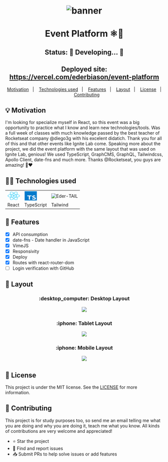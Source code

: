 <h1 align="center">
    <img alt="banner" src="https://cdn.discordapp.com/attachments/913397846328361010/991120758661193789/banner.png">
</h1>

<h1 align="center">Event Platform ⚛️🚀</h1>
<h2 align="center">Status: 🚧 Developing... 🚧</h2>
<h2 align="center">Deployed site: <a href="https://vercel.com/ederbiason/event-platform" target="_blank">https://vercel.com/ederbiason/event-platform</a></h2>

<p align="center">
  <a href="#bulb-motivation">Motivation</a>&nbsp;&nbsp;&nbsp;|&nbsp;&nbsp;&nbsp;
  <a href="#man_technologist-technologies-used">Technologies used</a>&nbsp;&nbsp;&nbsp;|&nbsp;&nbsp;&nbsp;
  <a href="#pushpin-features">Features</a>&nbsp;&nbsp;&nbsp;|&nbsp;&nbsp;&nbsp;
  <a href="#art-layout">Layout</a>&nbsp;&nbsp;&nbsp;|&nbsp;&nbsp;&nbsp;
  <a href="#memo-license">License</a>&nbsp;&nbsp;&nbsp;|&nbsp;&nbsp;&nbsp;
  <a href="#handshake-contributing">Contributing</a>
</p>

## :bulb: Motivation
<p>I'm looking for specialize myself in React, so this event was a big opportunity to practice what I know and learn new technologies/tools. Was a full week of classes with much knowledge 
passed by the best teacher of Rocketseat company @diego3g with his excelent didatich. Thank you for all of this and that other events like Ignite Lab come.
Speaking more about the project, we did the event platform with the same layout that was used on Ignite Lab, genious! We used TypeScript, GraphCMS, GraphQL, Tailwindcss, Apollo Client, date-fns and much more. Thanks @Rocketseat, you guys are amazing! 🚀❤️</p>

## :man_technologist: Technologies used

<table>
    <tr>
        <td><img align="center" alt="Eder-REACT" height="30" width="40" src="https://raw.githubusercontent.com/devicons/devicon/master/icons/react/react-original.svg"></td>
        <td><img align="center" alt="Eder-TS" height="30" width="40" src="https://raw.githubusercontent.com/devicons/devicon/master/icons/typescript/typescript-plain.svg"></td>
        <td><img align="center" alt="Eder-TAIL" height="30" width="40" src="https://cdn.jsdelivr.net/gh/devicons/devicon/icons/tailwindcss/tailwindcss-plain.svg"></td>
    </tr>
    <tr>
        <td>React</td>
        <td>TypeScript</td>
        <td>Tailwind</td>
    </tr>
</table>

## :pushpin: Features

- [x] API consumption
- [x] date-fns - Date handler in JavaScript
- [x] VimeJS
- [x] Responsivity
- [x] Deploy
- [x] Routes with react-router-dom
- [ ] Login verification with GitHub

## :art: Layout
<div align="center"; diplay= "flex"; flex-direction= "row">
    <h3>:desktop_computer: Desktop Layout</h3>
    <img src="https://media.giphy.com/media/o3qdNv0AGjboDdi9dI/giphy.gif"> 
    <h3>:iphone: Tablet Layout</h3>
    <img src="https://cdn.discordapp.com/attachments/913397846328361010/991127717003137074/tab-ignite.gif">
    <h3>:iphone: Mobile Layout</h3>
    <img src="https://cdn.discordapp.com/attachments/913397846328361010/991127795063341066/cel-ignite.gif">
</div>

## :memo: License
This project is under the MIT license. See the [LICENSE](https://github.com/ederbiason/event-platform/blob/main/LICENSE) for more information.

## :handshake: Contributing
This project is for study purposes too, so send me an email telling me what you are doing and why you are doing it, teach me what you know.
All kinds of contributions are very welcome and appreciated!
- ⭐️ Star the project
- 🐛 Find and report issues
- 📥 Submit PRs to help solve issues or add features